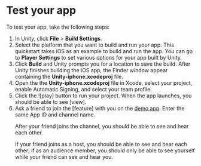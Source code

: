 # Test your app

To test your app, take the following steps:

1. In Unity, click **File** > **Build Settings**.
2. Select the platform that you want to build and run your app. This quickstart takes iOS as an example to build and run the app. You can go to **Player Settings** to set various options for your app built by Unity.
3. Click **Build** and Unity prompts you for a location to save the build. After Unity finishes building the iOS app, the Finder window appear containing the **Unity-iphone.xcodeproj** file.
4. Open the the **Unity-iphone.xcodeproj** file in Xcode, select your project, enable Automatic Signing, and select your team profile.
5. Click the ![play] button to run your project. When the app launches, you should be able to see [view].
5. Ask a friend to join the [feature] with you on the [demo app](https://webdemo.agora.io/basicVideoCall/index.html). Enter the same App ID and channel name.
   <p props="video">After your friend joins the channel, you should be able to see and hear each other.</p>
   <p props="live">If your friend joins as a host, you should be able to see and hear each other; if as an audience member, you should only be able to see yourself while your friend can see and hear you.</p>